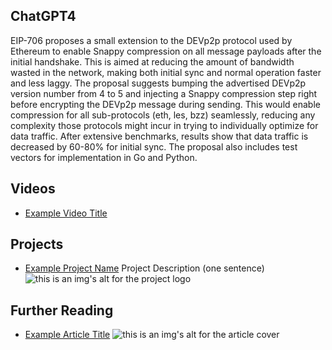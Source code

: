 ## ChatGPT4

EIP-706 proposes a small extension to the DEVp2p protocol used by Ethereum to enable Snappy compression on all message payloads after the initial handshake. This is aimed at reducing the amount of bandwidth wasted in the network, making both initial sync and normal operation faster and less laggy. The proposal suggests bumping the advertised DEVp2p version number from 4 to 5 and injecting a Snappy compression step right before encrypting the DEVp2p message during sending. This would enable compression for all sub-protocols (eth, les, bzz) seamlessly, reducing any complexity those protocols might incur in trying to individually optimize for data traffic. After extensive benchmarks, results show that data traffic is decreased by 60-80% for initial sync. The proposal also includes test vectors for implementation in Go and Python.

## Videos

- [Example Video Title](https://www.youtube.com/watch?v=TDGq4aeevgY)

## Projects

- [Example Project Name](https://xxxx.xxx/xxxxx) Project Description (one sentence) ![this is an img's alt for the project logo](https://xxxx.xxx/project-logo.xxx)

## Further Reading

- [Example Article Title](https://xxxx.xxx/xxxxx) ![this is an img's alt for the article cover](https://xxxx.xxx/article-cover.xxx)
